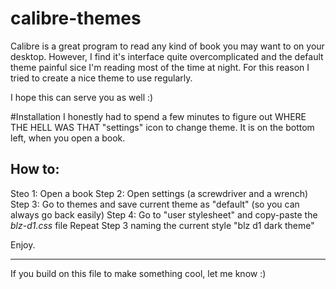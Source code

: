 # calibre-themes
Calibre is a great program to read any kind of book you may want to on your desktop. However, I find it's interface quite overcomplicated and the default theme painful sice I'm reading most of the time at night.
For this reason I tried to create a nice theme to use regularly.

I hope this can serve you as well :)


#Installation
I honestly had to spend a few minutes to figure out WHERE THE HELL WAS THAT "settings" icon to change theme. It is on the bottom left, when you open a book.

How to:
--
  Steo 1: Open a book
  Step 2: Open settings (a screwdriver and a wrench)
  Step 3: Go to themes and save current theme as "default" (so you can always go back easily)
  Step 4: Go to "user stylesheet" and copy-paste the *blz-d1.css* file
  Repeat Step 3 naming the current style "blz d1 dark theme"

Enjoy.

----------------
If you build on this file to make something cool, let me know :)

